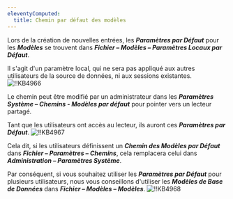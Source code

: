 ```yaml
---
eleventyComputed:
  title: Chemin par défaut des modèles
---
```

Lors de la création de nouvelles entrées, les ***Paramètres par Défaut*** pour les ***Modèles*** se trouvent dans ***Fichier – Modèles – Paramètres Locaux par Défaut***.

Il s'agit d'un paramètre local, qui ne sera pas appliqué aux autres utilisateurs de la source de données, ni aux sessions existantes.
![!!KB4966](https://cdnweb.devolutions.net/docs/docs_en_kb_KB4966.png)

Le chemin peut être modifié par un administrateur dans les ***Paramètres Système – Chemins - Modèles par défaut*** pour pointer vers un lecteur partagé.

Tant que les utilisateurs ont accès au lecteur, ils auront ces ***Paramètres par Défaut***.
![!!KB4967](https://cdnweb.devolutions.net/docs/docs_en_kb_KB4967.png)

Cela dit, si les utilisateurs définissent un ***Chemin des Modèles par Défaut*** dans ***Fichier – Paramètres – Chemins***, cela remplacera celui dans ***Administration – Paramètres Système***.

Par conséquent, si vous souhaitez utiliser les ***Paramètres par Défaut*** pour plusieurs utilisateurs, nous vous conseillons d'utiliser les ***Modèles de Base de Données*** dans ***Fichier – Modèles – Modèles***.
![!!KB4968](https://cdnweb.devolutions.net/docs/docs_en_kb_KB4968.png)
